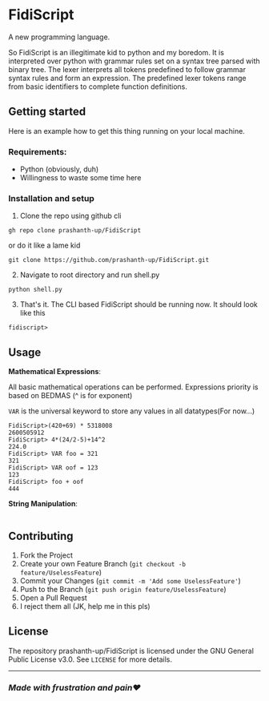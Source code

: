 # FidiScript

A new programming language.

So FidiScript is an illegitimate kid to python and my boredom. It is interpreted over python with grammar rules set on a syntax tree parsed with binary tree. The lexer interprets all tokens predefined to follow grammar syntax rules and form an expression. The predefined lexer tokens range from basic identifiers to complete function definitions.


## Getting started

Here is an example how to get this thing running on your local machine. 

### Requirements:
- Python (obviously, duh)
- Willingness to waste some time here

### Installation and setup

1. Clone the repo using github cli
```
gh repo clone prashanth-up/FidiScript 
```
or do it like a lame kid
```
git clone https://github.com/prashanth-up/FidiScript.git
```
2. Navigate to root directory and run shell.py
```
python shell.py
```
3. That's it. The CLI based FidiScript should be running now. It should look like this
```
fidiscript>
```

## Usage

**Mathematical Expressions**:

All basic mathematical operations can be performed. Expressions priority is based on BEDMAS (^ is for exponent)

`VAR` is the universal keyword to store any values in all datatypes(For now...)
```
FidiScript>(420+69) * 5318008
2600505912
FidiScript> 4*(24/2-5)+14^2
224.0
FidiScript> VAR foo = 321
321
FidiScript> VAR oof = 123
123
FidiScript> foo + oof
444
```
**String Manipulation**:


```

```



## Contributing

1. Fork the Project
2. Create your own Feature Branch (`git checkout -b feature/UselessFeature`)
3. Commit your Changes (`git commit -m 'Add some UselessFeature'`)
4. Push to the Branch (`git push origin feature/UselessFeature`)
5. Open a Pull Request
6. I reject them all (JK, help me in this pls)

## License

The repository prashanth-up/FidiScript is licensed under the GNU General Public License v3.0. See `LICENSE` for more details.

----

### _Made with frustration and pain❤_
